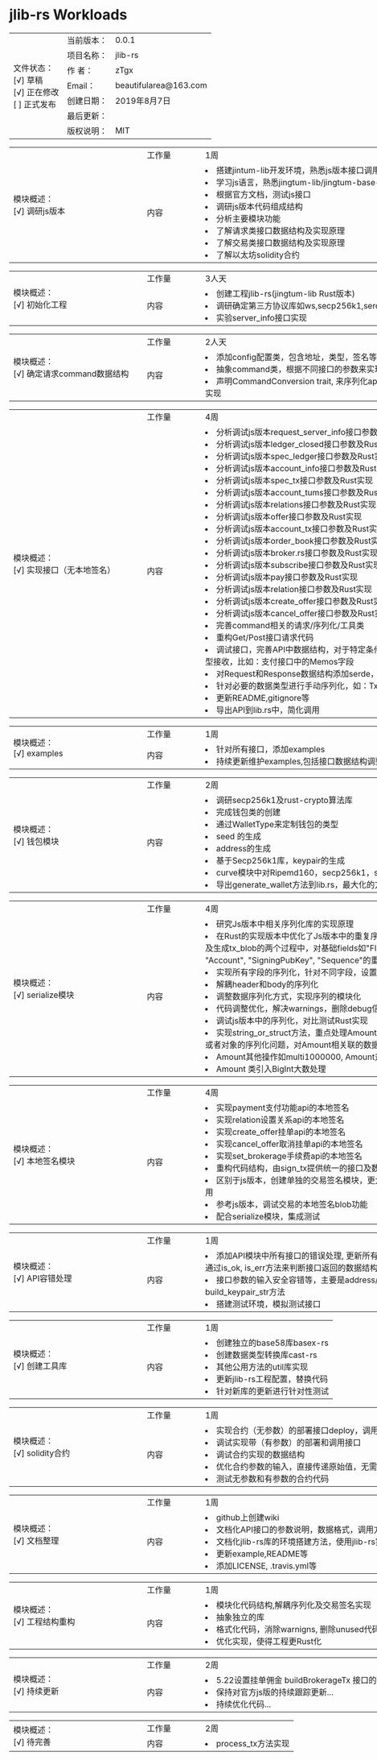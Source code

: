 # jlib-rs Workloads

<table>
<tr>
    <td rowspan="8"> 文件状态：<br/>
        [√] 草稿<br/>
        [√] 正在修改<br/>
        [ ] 正式发布 </td>
</tr>
<tr>
    <td>当前版本：</td>
    <td>0.0.1</td>
</tr>
<tr>
    <td>项目名称：</td>
    <td>jlib-rs</td>
</tr>
<tr>
    <td>作    者：</td>
    <td>zTgx</td>
</tr>
<tr>
    <td>Email：</td>
    <td>beautifularea@163.com</td>
</tr>
<tr>
    <td>创建日期：</td>
    <td>2019年8月7日</td>
</tr>
<tr>
    <td>最后更新：</td>
    <td></td>
</tr>
<tr>
    <td>版权说明：</td>
    <td>MIT</td>
</tr>
</table>

<table style="width: 1000px;">
<tr>
    <td rowspan="7" style="width: 250px;">模块概述：<br/>
        [√] 调研js版本<br/>
</tr>
<tr>
    <td style="width: 100px;">工作量</td>
    <td>1周</td>
</tr>
<tr>
    <td>内容</td>
    <td>
    <li> 搭建jintum-lib开发环境，熟悉js版本接口调用 </li>
    <li> 学习js语言，熟悉jingtum-lib/jingtum-base-lib代码 </li>
    <li> 根据官方文档，测试js接口 </li>
    <li> 调研js版本代码组成结构 </li>
    <li> 分析主要模块功能 </li>
    <li> 了解请求类接口数据结构及实现原理 </li>
    <li> 了解交易类接口数据结构及实现原理 </li>
    <li> 了解以太坊solidity合约 </li>
    </td>
</tr>
</table>

<table style="width: 1000px;">
<tr>
    <td rowspan="7" style="width: 250px;">模块概述：<br/>
        [√] 初始化工程<br/>
</tr>
<tr>
    <td style="width: 100px;">工作量</td>
    <td>3人天</td>
</tr>
<tr>
    <td>内容</td>
    <td>
    <li> 创建工程jlib-rs(jingtum-lib Rust版本) </li>
    <li> 调研确定第三方协议库如ws,secp256k1,serde等 </li>
    <li> 实验server_info接口实现 </li>
    </td>
</tr>
</table>

<table style="width: 1000px;">
<tr>
    <td rowspan="7" style="width: 250px;">模块概述：<br/>
        [√] 确定请求command数据结构<br/>
</tr>
<tr>
    <td style="width: 100px;">工作量</td>
    <td>2人天</td>
</tr>
<tr>
    <td>内容</td>
    <td>
    <li> 添加config配置类，包含地址，类型，签名等配置信息 </li>
    <li> 抽象command类，根据不同接口的参数来实现 </li>
    <li> 声明CommandConversion trait,  来序列化api请求的命令参数， 由各个命令类来实现</li>
    </td>
</tr>
</table>

<table style="width: 1000px;">
<tr>
    <td rowspan="7" style="width: 250px;">模块概述：<br/>
        [√] 实现接口（无本地签名）<br/>
</tr>
<tr>
    <td style="width: 100px;">工作量</td>
    <td>4周</td>
</tr>
<tr>
    <td>内容</td>
    <td>
    <li> 分析调试js版本request_server_info接口参数及Rust实现 </li>
    <li> 分析调试js版本ledger_closed接口参数及Rust实现 </li>
    <li> 分析调试js版本spec_ledger接口参数及Rust实现 </li>
    <li> 分析调试js版本account_info接口参数及Rust实现</li>
    <li> 分析调试js版本spec_tx接口参数及Rust实现 </li>
    <li> 分析调试js版本account_tums接口参数及Rust实现</li>
    <li> 分析调试js版本relations接口参数及Rust实现</li>
    <li> 分析调试js版本offer接口参数及Rust实现</li>
    <li> 分析调试js版本account_tx接口参数及Rust实现</li>
    <li> 分析调试js版本order_book接口参数及Rust实现</li>
    <li> 分析调试js版本broker.rs接口参数及Rust实现</li>
    <li> 分析调试js版本subscribe接口参数及Rust实现</li>
    <li> 分析调试js版本pay接口参数及Rust实现</li>
    <li> 分析调试js版本relation接口参数及Rust实现</li>
    <li> 分析调试js版本create_offer接口参数及Rust实现 </li>
    <li> 分析调试js版本cancel_offer接口参数及Rust实现 </li>
    <li> 完善command相关的请求/序列化/工具类 </li>
    <li> 重构Get/Post接口请求代码 </li>
    <li> 调试接口，完善API中数据结构，对于特定条件下服务下发的字段，使用Option<T>类型接收，比如：支付接口中的Memos字段 </li>
    <li> 对Request和Response数据结构添加serde，default修饰供序列化 </li>
    <li> 针对必要的数据类型进行手动序列化，如：TxJson
    <li> 更新README,gitignore等</li>
    <li> 导出API到lib.rs中，简化调用 </li>
    </td>
</tr>
</table>

<table style="width: 1000px;">
<tr>
    <td rowspan="7" style="width: 250px;">模块概述：<br/>
        [√] examples<br/>
</tr>
<tr>
    <td style="width: 100px;">工作量</td>
    <td>1周</td>
</tr>
<tr>
    <td>内容</td>
    <td>
    <li> 针对所有接口，添加examples </li>
    <li> 持续更新维护examples,包括接口数据结构调整，优化 </li>
    </td>
</tr>
</table>

<table style="width: 1000px;">
<tr>
    <td rowspan="7" style="width: 250px;">模块概述：<br/>
        [√] 钱包模块<br/>
</tr>
<tr>
    <td style="width: 100px;">工作量</td>
    <td>2周</td>
</tr>
<tr>
    <td>内容</td>
    <td>
    <li> 调研secp256k1及rust-crypto算法库 </li>
    <li> 完成钱包类的创建 </li>
    <li> 通过WalletType来定制钱包的类型 </li>
    <li> seed 的生成 </li>
    <li> address的生成 </li>
    <li> 基于Secp256k1库，keypair的生成 </li>
    <li> curve模块中对Ripemd160，secp256k1，sha256等相关加密算法的封装 </li>
    <li> 导出generate_wallet方法到lib.rs，最大化的方便钱包的创建
    </td>
</tr>
</table>

<table style="width: 1000px;">
<tr>
    <td rowspan="7" style="width: 250px;">模块概述：<br/>
        [√] serialize模块<br/>
</tr>
<tr>
    <td style="width: 100px;">工作量</td>
    <td>4周</td>
</tr>
<tr>
    <td>内容</td>
    <td>
    <li> 研究Js版本中相关序列化库的实现原理 </li>
    <li> 在Rust的实现版本中优化了Js版本中的重复序列化问题。在生成txn_signature，及生成tx_blob的两个过程中，对基础fields如"Flags", "Fee", "TransactionType", "Account", "SigningPubKey", "Sequence"的重复计算问题 </li>
    <li> 实现所有字段的序列化，针对不同字段，设置不同的序列化trait 及lifetime </li>
    <li> 解耦header和body的序列化 </li>
    <li> 调整数据序列化方式，实现序列的模块化 </li>
    <li> 代码调整优化，解决warnings，删除debug信息 </li>
    <li> 调试js版本中的序列化，对比测试Rust实现 </li>
    <li> 实现string_or_struct方法，重点处理Amount在针对native/non-native的字符串或者对象的序列化问题，对Amount相关联的数据结构单独的实现序列化操作。 </li>
    <li> Amount其他操作如multi1000000, Amount对象和RAmount对象的映射 </li>
    <li> Amount 类引入BigInt大数处理 </li>
    </td>
</tr>
</table>

<table style="width: 1000px;">
<tr>
    <td rowspan="7" style="width: 250px;">模块概述：<br/>
        [√] 本地签名模块<br/>
</tr>
<tr>
    <td style="width: 100px;">工作量</td>
    <td>4周</td>
</tr>
<tr>
    <td>内容</td>
    <td>
    <li> 实现payment支付功能api的本地签名 </li>
    <li> 实现relation设置关系api的本地签名 </li>
    <li> 实现create_offer挂单api的本地签名 </li>
    <li> 实现cancel_offer取消挂单api的本地签名 </li>
    <li> 实现set_brokerage手续费api的本地签名 </li>
    <li> 重构代码结构，由sign_tx提供统一的接口及数据结构 </li>
    <li> 区别于js版本，创建单独的交易签名模块，更大限度的降低代码的耦合度，易于使用 </li>
    <li> 参考js版本，调试交易的本地签名blob功能 </li>
    <li> 配合serialize模块，集成测试 </li>
    </td>
</tr>
</table>

<table style="width: 1000px;">
<tr>
    <td rowspan="7" style="width: 250px;">模块概述：<br/>
        [√] API容错处理<br/>
</tr>
<tr>
    <td style="width: 100px;">工作量</td>
    <td>1周</td>
</tr>
<tr>
    <td>内容</td>
    <td>
    <li> 添加API模块中所有接口的错误处理, 更新所有接口返回类型为Result类型, 调用方通过is_ok, is_err方法来判断接口返回的数据结构 </li>
    <li> 接口参数的输入安全容错等，主要是address/secret的有效性判定，重构build_keypair_str方法 </li>
    <li> 搭建测试环境，模拟测试接口
    </td>
</tr>
</table>

<table style="width: 1000px;">
<tr>
    <td rowspan="7" style="width: 250px;">模块概述：<br/>
        [√] 创建工具库<br/>
</tr>
<tr>
    <td style="width: 100px;">工作量</td>
    <td>1周</td>
</tr>
<tr>
    <td>内容</td>
    <td>
    <li> 创建独立的base58库basex-rs </li>
    <li> 创建数据类型转换库cast-rs </li>
    <li> 其他公用方法的util库实现 </li>
    <li> 更新jlib-rs工程配置，替换代码 </li>
    <li> 针对新库的更新进行针对性测试 </li>
    </td>
</tr>
</table>

<table style="width: 1000px;">
<tr>
    <td rowspan="7" style="width: 250px;">模块概述：<br/>
        [√] solidity合约<br/>
</tr>
<tr>
    <td style="width: 100px;">工作量</td>
    <td>1周</td>
</tr>
<tr>
    <td>内容</td>
    <td>
    <li> 实现合约（无参数）的部署接口deploy，调用接口call </li>
    <li> 调试实现带（有参数）的部署和调用接口 </li>
    <li> 调试合约实现的数据结构 </li>
    <li> 优化合约参数的输入，直接传递原始值，无需调用方先转换为Hex </li>
    <li> 测试无参数和有参数的合约代码 </li>
    </td>
</tr>
</table>

<table style="width: 1000px;">
<tr>
    <td rowspan="7" style="width: 250px;">模块概述：<br/>
        [√] 文档整理<br/>
</tr>
<tr>
    <td style="width: 100px;">工作量</td>
    <td>1周</td>
</tr>
<tr>
    <td>内容</td>
    <td>
    <li> github上创建wiki </li>
    <li> 文档化API接口的参数说明，数据格式，调用方式 </li>
    <li> 文档化jlib-rs库的环境搭建方法，使用jlib-rs实现一个最简单的接口 </li>
    <li> 更新example,README等 </li>
    <li> 添加LICENSE, .travis.yml等 </li>
    </td>
</tr>
</table>

<table style="width: 1000px;">
<tr>
    <td rowspan="7" style="width: 250px;">模块概述：<br/>
        [√] 工程结构重构<br/>
</tr>
<tr>
    <td style="width: 100px;">工作量</td>
    <td>1周</td>
</tr>
<tr>
    <td>内容</td>
    <td>
    <li> 模块化代码结构,解耦序列化及交易签名实现 </li>
    <li> 抽象独立的库 </li>
    <li> 格式化代码，消除warnigns, 删除unused代码和文件等 </li>
    <li> 优化实现，使得工程更Rust化 </li>
    </td>
</tr>
</table>

<table style="width: 1000px;">
<tr>
    <td rowspan="7" style="width: 250px;">模块概述：<br/>
        [√] 持续更新<br/>
</tr>
<tr>
    <td style="width: 100px;">工作量</td>
    <td>2周</td>
</tr>
<tr>
    <td>内容</td>
    <td>
    <li> 5.22设置挂单佣金 buildBrokerageTx 接口的实现 </li>
    <li> 保持对官方js版的持续跟踪更新... </li>
    <li> 持续优化代码... </li>
    </td>
</tr>
</table>

<table style="width: 1000px;">
<tr>
    <td rowspan="7" style="width: 250px;">模块概述：<br/>
        [√] 待完善<br/>
</tr>
<tr>
    <td style="width: 100px;">工作量</td>
    <td>2周</td>
</tr>
<tr>
    <td>内容</td>
    <td>
    <li> process_tx方法实现
    </td>
</tr>
</table>

